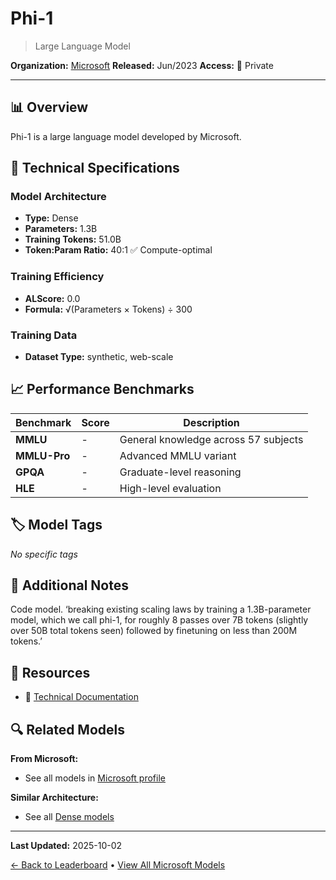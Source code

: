 # Phi-1

> Large Language Model

**Organization:** [Microsoft](../../labs/microsoft.md)
**Released:** Jun/2023
**Access:** 🔴 Private

---

## 📊 Overview

Phi-1 is a large language model developed by Microsoft.

## 🔧 Technical Specifications

### Model Architecture
- **Type:** Dense
- **Parameters:** 1.3B
- **Training Tokens:** 51.0B
- **Token:Param Ratio:** 40:1 ✅ Compute-optimal

### Training Efficiency
- **ALScore:** 0.0
- **Formula:** √(Parameters × Tokens) ÷ 300

### Training Data
- **Dataset Type:** synthetic, web-scale

## 📈 Performance Benchmarks

| Benchmark | Score | Description |
|-----------|-------|-------------|
| **MMLU** | - | General knowledge across 57 subjects |
| **MMLU-Pro** | - | Advanced MMLU variant |
| **GPQA** | - | Graduate-level reasoning |
| **HLE** | - | High-level evaluation |

## 🏷️ Model Tags

_No specific tags_

## 📝 Additional Notes

Code model. ‘breaking existing scaling laws by training a 1.3B-parameter model, which we call phi-1, for roughly 8 passes over 7B tokens (slightly over 50B total tokens seen) followed by finetuning on less than 200M tokens.’

## 🔗 Resources

- 📄 [Technical Documentation](https://arxiv.org/abs/2306.11644)

## 🔍 Related Models

**From Microsoft:**
- See all models in [Microsoft profile](../../labs/microsoft.md)

**Similar Architecture:**
- See all [Dense models](../../architectures/dense.md)

---

**Last Updated:** 2025-10-02

[← Back to Leaderboard](../../README.md) • [View All Microsoft Models](../../labs/microsoft.md)
